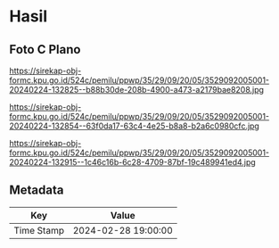 # Hasil

## Foto C Plano

https://sirekap-obj-formc.kpu.go.id/524c/pemilu/ppwp/35/29/09/20/05/3529092005001-20240224-132825--b88b30de-208b-4900-a473-a2179bae8208.jpg

https://sirekap-obj-formc.kpu.go.id/524c/pemilu/ppwp/35/29/09/20/05/3529092005001-20240224-132854--63f0da17-63c4-4e25-b8a8-b2a6c0980cfc.jpg

https://sirekap-obj-formc.kpu.go.id/524c/pemilu/ppwp/35/29/09/20/05/3529092005001-20240224-132915--1c46c16b-6c28-4709-87bf-19c489941ed4.jpg


## Metadata

| Key        | Value               |
| ---------- | ------------------- |
| Time Stamp | 2024-02-28 19:00:00 |



